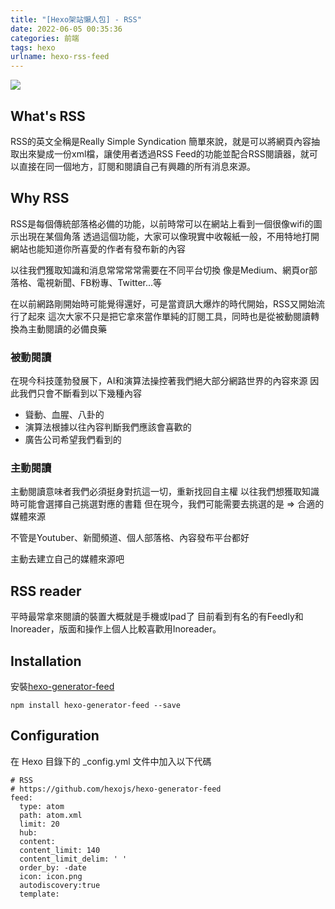 ```yaml
---
title: "[Hexo架站懶人包] - RSS"
date: 2022-06-05 00:35:36
categories: 前端
tags: hexo
urlname: hexo-rss-feed
---
```


![](rss.png)

## What's RSS

RSS的英文全稱是Really Simple Syndication
簡單來說，就是可以將網頁內容抽取出來變成一份xml檔，讓使用者透過RSS Feed的功能並配合RSS閱讀器，就可以直接在同一個地方，訂閱和閱讀自己有興趣的所有消息來源。

<!--more-->

## Why RSS

RSS是每個傳統部落格必備的功能，以前時常可以在網站上看到一個很像wifi的圖示出現在某個角落
透過這個功能，大家可以像現實中收報紙一般，不用特地打開網站也能知道你所喜愛的作者有發布新的內容

以往我們獲取知識和消息常常常常需要在不同平台切換
像是Medium、網頁or部落格、電視新聞、FB粉專、Twitter...等

在以前網路剛開始時可能覺得還好，可是當資訊大爆炸的時代開始，RSS又開始流行了起來
這次大家不只是把它拿來當作單純的訂閱工具，同時也是從被動閱讀轉換為主動閱讀的必備良藥

### 被動閱讀

在現今科技蓬勃發展下，AI和演算法操控著我們絕大部分網路世界的內容來源
因此我們只會不斷看到以下幾種內容

- 聳動、血腥、八卦的
- 演算法根據以往內容判斷我們應該會喜歡的
- 廣告公司希望我們看到的

### 主動閱讀

主動閱讀意味者我們必須挺身對抗這一切，重新找回自主權
以往我們想獲取知識時可能會選擇自己挑選對應的書籍
但在現今，我們可能需要去挑選的是 
=> 合適的媒體來源

不管是Youtuber、新聞頻道、個人部落格、內容發布平台都好

主動去建立自己的媒體來源吧

## RSS reader

平時最常拿來閱讀的裝置大概就是手機或Ipad了
目前看到有名的有Feedly和Inoreader，版面和操作上個人比較喜歡用Inoreader。

## Installation 

安裝[hexo-generator-feed](https://github.com/hexojs/hexo-generator-feed)

```
npm install hexo-generator-feed --save
```

## Configuration

在 Hexo 目錄下的 _config.yml 文件中加入以下代碼

```
# RSS
# https://github.com/hexojs/hexo-generator-feed
feed:
  type: atom
  path: atom.xml
  limit: 20
  hub:
  content:
  content_limit: 140
  content_limit_delim: ' '
  order_by: -date
  icon: icon.png
  autodiscovery:true
  template:
```

<!--more-->
